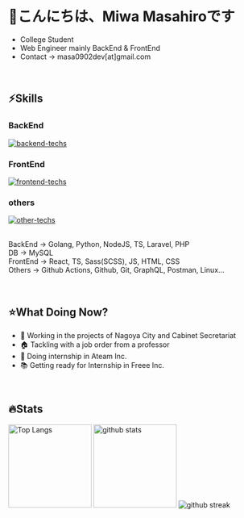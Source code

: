 <h1>👋こんにちは、Miwa Masahiroです</h1>
<ul>
  <li>College Student</li>
  <li>Web Engineer mainly BackEnd & FrontEnd</li>
  <li>Contact → masa0902dev[at]gmail.com</li>
</ul>
<br>


<section>
  <h1>⚡️Skills</h1>

  <div>
    <h3>BackEnd</h3>
    <a href="https://skillicons.dev">
      <img alt="backend-techs" src="https://skillicons.dev/icons?theme=light&perline=7&i=go,py,nodejs,ts,laravel,php,mysql">
    </a>  
    <h3>FrontEnd</h3>
    <a href="https://skillicons.dev">
      <img alt="frontend-techs" src="https://skillicons.dev/icons?theme=light&perline=7&i=react,ts,sass,js,html,css">
    </a>
    <h3>others</h3>
    <a href="https://skillicons.dev">
      <img alt="other-techs" src="https://skillicons.dev/icons?theme=light&perline=7&i=githubactions,github,git,graphql,postman,linux,vercel,md,vscode,notion">
    </a>
  </div>

  <br>
  
  <div>
      <p>
        BackEnd → Golang, Python, NodeJS, TS, Laravel, PHP<br>
        DB → MySQL<br>
        FrontEnd → React, TS, Sass(SCSS), JS, HTML, CSS<br>
        Others → Github Actions, Github, Git, GraphQL, Postman, Linux...<br>
      </p>
  </div>
  <br>
</section>



<section>  
  <h1>⭐️What Doing Now?</h1>
  <ul>
    <li>💼 Working in the projects of Nagoya City and Cabinet Secretariat</li>
    <li>🏠 Tackling with a job order from a professor</li>
    <li>🏢 Doing internship in Ateam Inc.</li>
    <li>📚 Getting ready for Internship in Freee Inc.</li>
  </ul>
  <br>
</section>



<section>
  <h1>🔥Stats</h1>
  
  <p align="left"> 
    <img alt="Top Langs" height="165px" src="https://github-readme-stats-ten-lilac-82.vercel.app/api/top-langs/?username=masa0902dev&layout=compact&show_icons=true&theme=onedark&count_private=true&size_weight=0.7&count_weight=0.3&hide=css,blade&title_color=FFD100&text_color=3AC0FF&border_radius=6&exclude_repo=ec-costco-resale,a-team-dev,ulucus">
    <!-- size_weight:byte count, count_weight:レポジトリが持つ割合 -->
    <!-- 除外→css:scssある, blade:phpある -->
    <!-- exclude_repo:特定のレポジトリを排除 -->
    <img alt="github stats" height="165px" src="https://github-readme-stats-ten-lilac-82.vercel.app/api?username=masa0902dev&theme=onedark&show_icons=true&count_private=true&title_color=FFD100&text_color=00AEFF&icon_color=FFD100&border_radius=6">
    <img alt="github streak" src="https://streak-stats.demolab.com/?user=masa0902dev&theme=highcontrast&card_height=160&starting_year=2023&date_format=[Y.]n.j">
  </p>

  <!-- 05/12/2024にWakaTimeをcursorに入れたので、十分な作業時間が記録されたら表示 -->
  <!--<a href="https://github.com/masa0902dev/github-readme-stats">
    <img align="center" width="800" src="https://github-readme-stats.vercel.app/api/wakatime?username=@masa0902dev&layout=compact" />
  </a>-->
</section>
